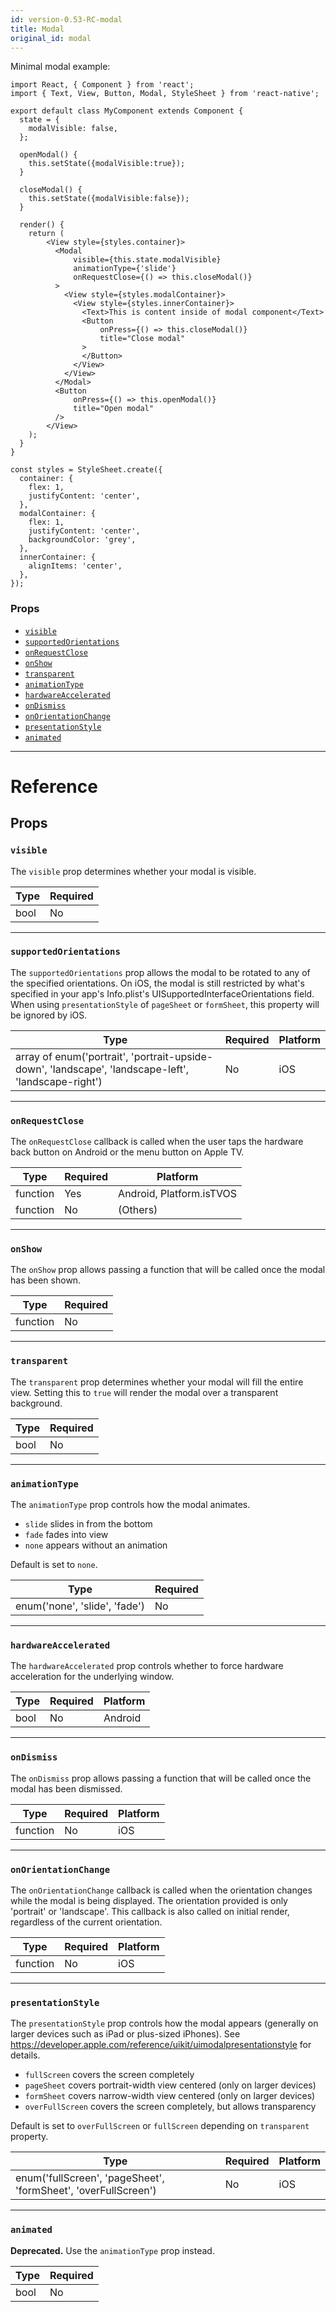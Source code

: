 ```yaml
---
id: version-0.53-RC-modal
title: Modal
original_id: modal
---
```


Minimal modal example:

```
import React, { Component } from 'react';
import { Text, View, Button, Modal, StyleSheet } from 'react-native';

export default class MyComponent extends Component {
  state = {
    modalVisible: false,
  };

  openModal() {
    this.setState({modalVisible:true});
  }

  closeModal() {
    this.setState({modalVisible:false});
  }

  render() {
    return (
        <View style={styles.container}>
          <Modal
              visible={this.state.modalVisible}
              animationType={'slide'}
              onRequestClose={() => this.closeModal()}
          >
            <View style={styles.modalContainer}>
              <View style={styles.innerContainer}>
                <Text>This is content inside of modal component</Text>
                <Button
                    onPress={() => this.closeModal()}
                    title="Close modal"
                >
                </Button>
              </View>
            </View>
          </Modal>
          <Button
              onPress={() => this.openModal()}
              title="Open modal"
          />
        </View>
    );
  }
}

const styles = StyleSheet.create({
  container: {
    flex: 1,
    justifyContent: 'center',
  },
  modalContainer: {
    flex: 1,
    justifyContent: 'center',
    backgroundColor: 'grey',
  },
  innerContainer: {
    alignItems: 'center',
  },
});
```

### Props

* [`visible`](modal.md#visible)
* [`supportedOrientations`](modal.md#supportedorientations)
* [`onRequestClose`](modal.md#onrequestclose)
* [`onShow`](modal.md#onshow)
* [`transparent`](modal.md#transparent)
* [`animationType`](modal.md#animationtype)
* [`hardwareAccelerated`](modal.md#hardwareaccelerated)
* [`onDismiss`](modal.md#ondismiss)
* [`onOrientationChange`](modal.md#onorientationchange)
* [`presentationStyle`](modal.md#presentationstyle)
* [`animated`](modal.md#animated)

---

# Reference

## Props

### `visible`

The `visible` prop determines whether your modal is visible.

| Type | Required |
| ---- | -------- |
| bool | No       |

---

### `supportedOrientations`

The `supportedOrientations` prop allows the modal to be rotated to any of the specified orientations. On iOS, the modal is still restricted by what's specified in your app's Info.plist's UISupportedInterfaceOrientations field. When using `presentationStyle` of `pageSheet` or `formSheet`, this property will be ignored by iOS.

| Type                                                                                                | Required | Platform |
| --------------------------------------------------------------------------------------------------- | -------- | -------- |
| array of enum('portrait', 'portrait-upside-down', 'landscape', 'landscape-left', 'landscape-right') | No       | iOS      |

---

### `onRequestClose`

The `onRequestClose` callback is called when the user taps the hardware back button on Android or the menu button on Apple TV.

| Type     | Required | Platform                 |
| -------- | -------- | ------------------------ |
| function | Yes      | Android, Platform.isTVOS |
| function | No       | (Others)                 |

---

### `onShow`

The `onShow` prop allows passing a function that will be called once the modal has been shown.

| Type     | Required |
| -------- | -------- |
| function | No       |

---

### `transparent`

The `transparent` prop determines whether your modal will fill the entire view. Setting this to `true` will render the modal over a transparent background.

| Type | Required |
| ---- | -------- |
| bool | No       |

---

### `animationType`

The `animationType` prop controls how the modal animates.

* `slide` slides in from the bottom
* `fade` fades into view
* `none` appears without an animation

Default is set to `none`.

| Type                          | Required |
| ----------------------------- | -------- |
| enum('none', 'slide', 'fade') | No       |

---

### `hardwareAccelerated`

The `hardwareAccelerated` prop controls whether to force hardware acceleration for the underlying window.

| Type | Required | Platform |
| ---- | -------- | -------- |
| bool | No       | Android  |

---

### `onDismiss`

The `onDismiss` prop allows passing a function that will be called once the modal has been dismissed.

| Type     | Required | Platform |
| -------- | -------- | -------- |
| function | No       | iOS      |

---

### `onOrientationChange`

The `onOrientationChange` callback is called when the orientation changes while the modal is being displayed. The orientation provided is only 'portrait' or 'landscape'. This callback is also called on initial render, regardless of the current orientation.

| Type     | Required | Platform |
| -------- | -------- | -------- |
| function | No       | iOS      |

---

### `presentationStyle`

The `presentationStyle` prop controls how the modal appears (generally on larger devices such as iPad or plus-sized iPhones). See https://developer.apple.com/reference/uikit/uimodalpresentationstyle for details.

* `fullScreen` covers the screen completely
* `pageSheet` covers portrait-width view centered (only on larger devices)
* `formSheet` covers narrow-width view centered (only on larger devices)
* `overFullScreen` covers the screen completely, but allows transparency

Default is set to `overFullScreen` or `fullScreen` depending on `transparent` property.

| Type                                                           | Required | Platform |
| -------------------------------------------------------------- | -------- | -------- |
| enum('fullScreen', 'pageSheet', 'formSheet', 'overFullScreen') | No       | iOS      |

---

### `animated`

**Deprecated.** Use the `animationType` prop instead.

| Type | Required |
| ---- | -------- |
| bool | No       |
